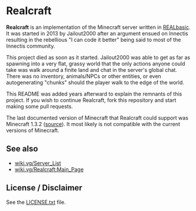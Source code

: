 # Realcraft

**Realcraft** is an implementation of the Minecraft server written in
[REALbasic](https://en.wikipedia.org/wiki/REALbasic). It was started in 2013 by
Jailout2000 after an argument ensued on Innectis resulting in the rebellious
"I can code it better" being said to most of the Innectis community.

This project died as soon as it started. Jailout2000 was able to get as far as
spawning into a very flat, grassy world that the only actions anyone could take
was walk around a finite land and chat in the server's global chat. There was
no inventory, animals/NPCs or other entities, or even autogenerating "chunks"
should the player walk to the edge of the world.

This README was added years afterward to explain the remnants of this project.
If you wish to continue Realcraft, fork this repository and start making some
pull requests.

The last documented version of Minecraft that Realcraft could support was
Minecraft 1.3.2 ([source](http://wiki.vg/Server_List)). It most likely is not
compatible with the current versions of Minecraft.

## See also

* [wiki.vg/Server\_List](https://wiki.vg/Server_List)
* [wiki.vg/Realcraft:Main\_Page](https://wiki.vg/Realcraft:Main_Page)

## License / Disclaimer

See the [LICENSE.txt](./LICENSE.txt) file.
